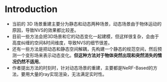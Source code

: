 # Introduction

- 当前的 3D 场景重建主要分为静态和动态两种场景，动态场景由于物体运动的原因，导致NVS的效果都比较差。
- 目前一些方法会把3D场景和它的动态变化一起建模，但这样很复杂，会由于高度纠缠的空间&时间维度，导致NVS的细节很差。
- 还有一些方法是把动态和静态空间解耦，先构建一个静态的规范空间，然后预测一个变形场来表示动态变化。**但这种方法对于物体突然出现和突然消失的情况仍然不适用**。
- 作者提出方法的时刻时，针对动态场景的重建，主要都是NeRF-Based的方法，要用大量的ray实现渲染，无法满足实时性。